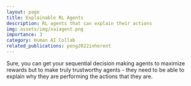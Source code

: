 ```yaml
---
layout: page
title: Explainable RL Agents
description: RL agents that can explain their actions
img: assets/img/xaiagent.png
importance: 3
category: Human AI Collab
related_publications: peng2022inherent
---
```


Sure, you can get your sequential decision making agents to maximize rewards but to make truly trustworthy agents - they need to be able to explain why they are performing the actions that they are.
